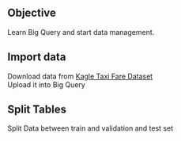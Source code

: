 ## Objective

Learn Big Query and start data management.

## Import data

Download data from [Kagle Taxi Fare Dataset](https://www.kaggle.com/c/new-york-city-taxi-fare-prediction/data)  
Upload it into Big Query

## Split Tables

Split Data between train and validation and test set


